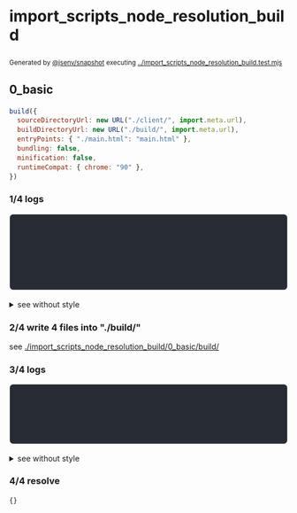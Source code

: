 # import_scripts_node_resolution_build

<sub>
  Generated by <a href="https://github.com/jsenv/core/tree/main/packages/independent/snapshot">@jsenv/snapshot</a> executing <a href="../import_scripts_node_resolution_build.test.mjs">../import_scripts_node_resolution_build.test.mjs</a>
</sub>

## 0_basic

```js
build({
  sourceDirectoryUrl: new URL("./client/", import.meta.url),
  buildDirectoryUrl: new URL("./build/", import.meta.url),
  entryPoints: { "./main.html": "main.html" },
  bundling: false,
  minification: false,
  runtimeCompat: { chrome: "90" },
})
```

### 1/4 logs

![img](import_scripts_node_resolution_build/0_basic/log_group.svg)

<details>
  <summary>see without style</summary>

```console

build "./main.html"
⠋ generate source graph
✔ generate source graph (done in <X> second)
⠋ generate build graph
✔ generate build graph (done in <X> second)
⠋ write files in build directory

```

</details>


### 2/4 write 4 files into "./build/"

see [./import_scripts_node_resolution_build/0_basic/build/](./import_scripts_node_resolution_build/0_basic/build/)

### 3/4 logs

![img](import_scripts_node_resolution_build/0_basic/log_group_1.svg)

<details>
  <summary>see without style</summary>

```console
✔ write files in build directory (done in <X> second)
--- build files ---  
- html : 1 (603 B / 44 %)
- js   : 3 (757 B / 56 %)
- total: 4 (1 kB / 100 %)
--------------------
```

</details>


### 4/4 resolve

```js
{}
```